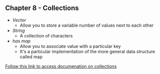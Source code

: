 ## Chapter 8 - Collections



* _Vector_
  * Allow you to store a variable number of values next to each other
* _String_
  * A collection of characters
* _has map_
  * Allow you to associate value with a particular key
  * It's a particular implementation of the more general data structure called map



[Follow this link to access documenation on collections](https://doc.rust-lang.org/stable/std/collections/)